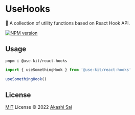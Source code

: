 # UseHooks

👻 A collection of utility functions based on React Hook API.

[![NPM version](https://img.shields.io/npm/v/@use-kit/react-hooks?color=a1b858&label=)](https://www.npmjs.com/package/@use-kit/react-hooks)

## Usage

```shell
pnpm i @use-kit/react-hooks
```

```ts
import { useSomethingHook } from '@use-kit/react-hooks'

useSomethingHook()
```

## License

[MIT]() License © 2022 [Akashi Sai](https://github.com/akashigakki)
